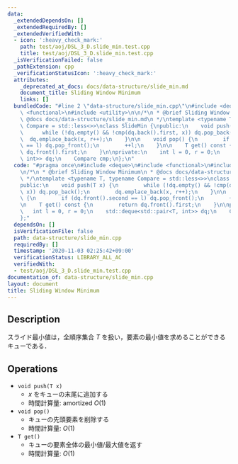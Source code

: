 ```yaml
---
data:
  _extendedDependsOn: []
  _extendedRequiredBy: []
  _extendedVerifiedWith:
  - icon: ':heavy_check_mark:'
    path: test/aoj/DSL_3_D.slide_min.test.cpp
    title: test/aoj/DSL_3_D.slide_min.test.cpp
  _isVerificationFailed: false
  _pathExtension: cpp
  _verificationStatusIcon: ':heavy_check_mark:'
  attributes:
    _deprecated_at_docs: docs/data-structure/slide_min.md
    document_title: Sliding Window Minimum
    links: []
  bundledCode: "#line 2 \"data-structure/slide_min.cpp\"\n#include <deque>\n#include\
    \ <functional>\n#include <utility>\n\n/*\n * @brief Sliding Window Minimum\n *\
    \ @docs docs/data-structure/slide_min.md\n */\ntemplate <typename T, typename\
    \ Compare = std::less<>>\nclass SlideMin {\npublic:\n    void push(T x) {\n  \
    \      while (!dq.empty() && !cmp(dq.back().first, x)) dq.pop_back();\n      \
    \  dq.emplace_back(x, r++);\n    }\n\n    void pop() {\n        if (dq.front().second\
    \ == l) dq.pop_front();\n        ++l;\n    }\n\n    T get() const {\n        return\
    \ dq.front().first;\n    }\n\nprivate:\n    int l = 0, r = 0;\n    std::deque<std::pair<T,\
    \ int>> dq;\n    Compare cmp;\n};\n"
  code: "#pragma once\n#include <deque>\n#include <functional>\n#include <utility>\n\
    \n/*\n * @brief Sliding Window Minimum\n * @docs docs/data-structure/slide_min.md\n\
    \ */\ntemplate <typename T, typename Compare = std::less<>>\nclass SlideMin {\n\
    public:\n    void push(T x) {\n        while (!dq.empty() && !cmp(dq.back().first,\
    \ x)) dq.pop_back();\n        dq.emplace_back(x, r++);\n    }\n\n    void pop()\
    \ {\n        if (dq.front().second == l) dq.pop_front();\n        ++l;\n    }\n\
    \n    T get() const {\n        return dq.front().first;\n    }\n\nprivate:\n \
    \   int l = 0, r = 0;\n    std::deque<std::pair<T, int>> dq;\n    Compare cmp;\n\
    };"
  dependsOn: []
  isVerificationFile: false
  path: data-structure/slide_min.cpp
  requiredBy: []
  timestamp: '2020-11-03 02:25:42+09:00'
  verificationStatus: LIBRARY_ALL_AC
  verifiedWith:
  - test/aoj/DSL_3_D.slide_min.test.cpp
documentation_of: data-structure/slide_min.cpp
layout: document
title: Sliding Window Minimum
---
```


## Description

スライド最小値は，全順序集合 $T$ を扱い，要素の最小値を求めることができるキューである．

## Operations

- `void push(T x)`
    - $x$ をキューの末尾に追加する
    - 時間計算量: $\mathrm{amortized}\ O(1)$
- `void pop()`
    - キューの先頭要素を削除する
    - 時間計算量: $O(1)$
- `T get()`
    - キューの要素全体の最小値/最大値を返す
    - 時間計算量: $O(1)$